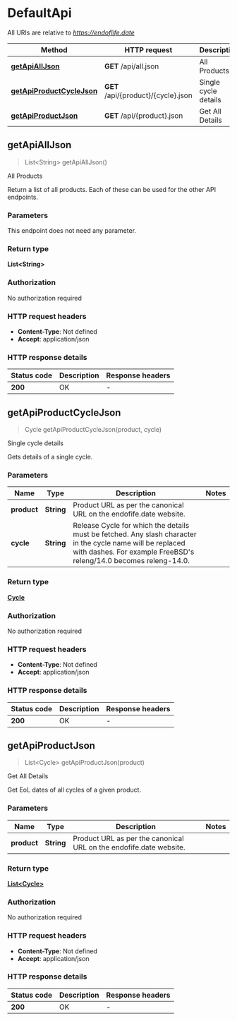 # DefaultApi

All URIs are relative to *https://endoflife.date*

| Method | HTTP request | Description |
|------------- | ------------- | -------------|
| [**getApiAllJson**](DefaultApi.md#getApiAllJson) | **GET** /api/all.json | All Products |
| [**getApiProductCycleJson**](DefaultApi.md#getApiProductCycleJson) | **GET** /api/{product}/{cycle}.json | Single cycle details |
| [**getApiProductJson**](DefaultApi.md#getApiProductJson) | **GET** /api/{product}.json | Get All Details |



## getApiAllJson

> List&lt;String&gt; getApiAllJson()

All Products

Return a list of all products. Each of these can be used for the other API endpoints.

### Parameters

This endpoint does not need any parameter.

### Return type

**List&lt;String&gt;**

### Authorization

No authorization required

### HTTP request headers

- **Content-Type**: Not defined
- **Accept**: application/json


### HTTP response details
| Status code | Description | Response headers |
|-------------|-------------|------------------|
| **200** | OK |  -  |


## getApiProductCycleJson

> Cycle getApiProductCycleJson(product, cycle)

Single cycle details

Gets details of a single cycle.

### Parameters


| Name | Type | Description  | Notes |
|------------- | ------------- | ------------- | -------------|
| **product** | **String**| Product URL as per the canonical URL on the endofife.date website. | |
| **cycle** | **String**| Release Cycle for which the details must be fetched. Any slash character in the cycle name will be replaced with dashes. For example FreeBSD&#39;s releng/14.0 becomes releng-14.0. | |

### Return type

[**Cycle**](Cycle.md)

### Authorization

No authorization required

### HTTP request headers

- **Content-Type**: Not defined
- **Accept**: application/json


### HTTP response details
| Status code | Description | Response headers |
|-------------|-------------|------------------|
| **200** | OK |  -  |


## getApiProductJson

> List&lt;Cycle&gt; getApiProductJson(product)

Get All Details

Get EoL dates of all cycles of a given product.

### Parameters


| Name | Type | Description  | Notes |
|------------- | ------------- | ------------- | -------------|
| **product** | **String**| Product URL as per the canonical URL on the endofife.date website. | |

### Return type

[**List&lt;Cycle&gt;**](Cycle.md)

### Authorization

No authorization required

### HTTP request headers

- **Content-Type**: Not defined
- **Accept**: application/json


### HTTP response details
| Status code | Description | Response headers |
|-------------|-------------|------------------|
| **200** | OK |  -  |

